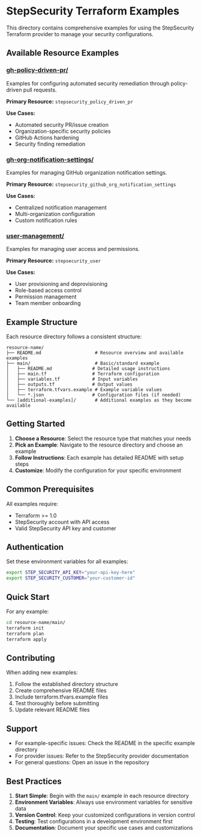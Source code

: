 # StepSecurity Terraform Examples

This directory contains comprehensive examples for using the StepSecurity Terraform provider to manage your security configurations.

## Available Resource Examples

### [gh-policy-driven-pr/](./gh-policy-driven-pr/)
Examples for configuring automated security remediation through policy-driven pull requests.

**Primary Resource:** `stepsecurity_policy_driven_pr`

**Use Cases:**
- Automated security PR/issue creation
- Organization-specific security policies
- GitHub Actions hardening
- Security finding remediation

### [gh-org-notification-settings/](./gh-org-notification-settings/)
Examples for managing GitHub organization notification settings.

**Primary Resource:** `stepsecurity_github_org_notification_settings`

**Use Cases:**
- Centralized notification management
- Multi-organization configuration
- Custom notification rules

### [user-management/](./user-management/)
Examples for managing user access and permissions.

**Primary Resource:** `stepsecurity_user`

**Use Cases:**
- User provisioning and deprovisioning
- Role-based access control
- Permission management
- Team member onboarding

## Example Structure

Each resource directory follows a consistent structure:

```
resource-name/
├── README.md                    # Resource overview and available examples
├── main/                        # Basic/standard example
│   ├── README.md               # Detailed usage instructions
│   ├── main.tf                 # Terraform configuration
│   ├── variables.tf            # Input variables
│   ├── outputs.tf              # Output values
│   ├── terraform.tfvars.example # Example variable values
│   └── *.json                  # Configuration files (if needed)
└── [additional-examples]/       # Additional examples as they become available
```

## Getting Started

1. **Choose a Resource**: Select the resource type that matches your needs
2. **Pick an Example**: Navigate to the resource directory and choose an example
3. **Follow Instructions**: Each example has detailed README with setup steps
4. **Customize**: Modify the configuration for your specific environment

## Common Prerequisites

All examples require:
- Terraform >= 1.0
- StepSecurity account with API access
- Valid StepSecurity API key and customer

## Authentication

Set these environment variables for all examples:

```bash
export STEP_SECURITY_API_KEY="your-api-key-here"
export STEP_SECURITY_CUSTOMER="your-customer-id"
```

## Quick Start

For any example:

```bash
cd resource-name/main/
terraform init
terraform plan
terraform apply
```

## Contributing

When adding new examples:

1. Follow the established directory structure
2. Create comprehensive README files
3. Include terraform.tfvars.example files
4. Test thoroughly before submitting
5. Update relevant README files

## Support

- For example-specific issues: Check the README in the specific example directory
- For provider issues: Refer to the StepSecurity provider documentation
- For general questions: Open an issue in the repository

## Best Practices

1. **Start Simple**: Begin with the `main/` example in each resource directory
2. **Environment Variables**: Always use environment variables for sensitive data
3. **Version Control**: Keep your customized configurations in version control
4. **Testing**: Test configurations in a development environment first
5. **Documentation**: Document your specific use cases and customizations